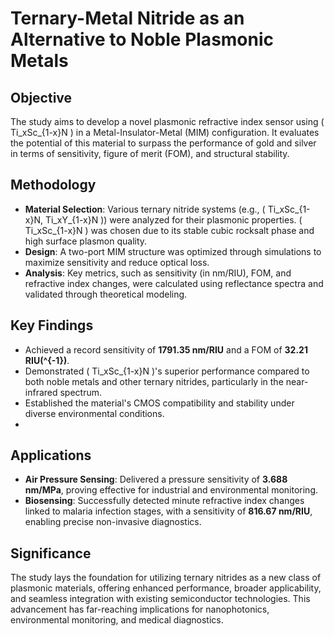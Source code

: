 # Ternary-Metal Nitride as an Alternative to Noble Plasmonic Metals

## Objective
The study aims to develop a novel plasmonic refractive index sensor using \( Ti_xSc_{1-x}N \) in a Metal-Insulator-Metal (MIM) configuration. It evaluates the potential of this material to surpass the performance of gold and silver in terms of sensitivity, figure of merit (FOM), and structural stability.

## Methodology
- **Material Selection**: Various ternary nitride systems (e.g., \( Ti_xSc_{1-x}N, Ti_xY_{1-x}N \)) were analyzed for their plasmonic properties. \( Ti_xSc_{1-x}N \) was chosen due to its stable cubic rocksalt phase and high surface plasmon quality.
- **Design**: A two-port MIM structure was optimized through simulations to maximize sensitivity and reduce optical loss.
- **Analysis**: Key metrics, such as sensitivity (in nm/RIU), FOM, and refractive index changes, were calculated using reflectance spectra and validated through theoretical modeling.

## Key Findings
- Achieved a record sensitivity of **1791.35 nm/RIU** and a FOM of **32.21 RIU\(^{-1}\)**.
- Demonstrated \( Ti_xSc_{1-x}N \)'s superior performance compared to both noble metals and other ternary nitrides, particularly in the near-infrared spectrum.
- Established the material's CMOS compatibility and stability under diverse environmental conditions.
- 
## Applications
- **Air Pressure Sensing**: Delivered a pressure sensitivity of **3.688 nm/MPa**, proving effective for industrial and environmental monitoring.
- **Biosensing**: Successfully detected minute refractive index changes linked to malaria infection stages, with a sensitivity of **816.67 nm/RIU**, enabling precise non-invasive diagnostics.

## Significance
The study lays the foundation for utilizing ternary nitrides as a new class of plasmonic materials, offering enhanced performance, broader applicability, and seamless integration with existing semiconductor technologies. This advancement has far-reaching implications for nanophotonics, environmental monitoring, and medical diagnostics.

